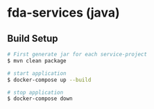 # fda-services (java)

## Build Setup

```bash
# First generate jar for each service-project
$ mvn clean package

# start application
$ docker-compose up --build

# stop application
$ docker-compose down
```